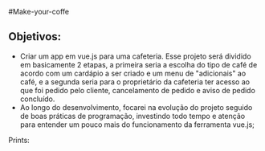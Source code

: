 #Make-your-coffe

## Objetivos:

  - Criar um app em vue.js para uma cafeteria. Esse projeto será dividido em basicamente 2 etapas, a primeira seria a escolha do tipo de café de acordo com um cardápio a ser criado e um menu de "adicionais" ao café, e a segunda seria para o proprietário da cafeteria ter acesso ao que foi pedido pelo cliente, cancelamento de pedido e aviso de pedido concluído.
  - Ao longo do desenvolvimento, focarei na evolução do projeto seguido de boas práticas de programação, investindo todo tempo e atenção para entender um pouco mais do funcionamento da ferramenta vue.js;
  
Prints: 


